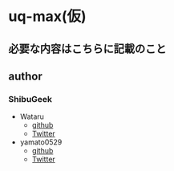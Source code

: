 # uq-max(仮)

## 必要な内容はこちらに記載のこと



## author

### ShibuGeek
  * Wataru
    * [github](https://github.com/wataboru)
    * [Twitter](https://twitter.com/vengavengavnega)
  * yamato0529
    * [github](https://github.com/yamato0529)
    * [Twitter](https://twitter.com/Ymtymttmt)
